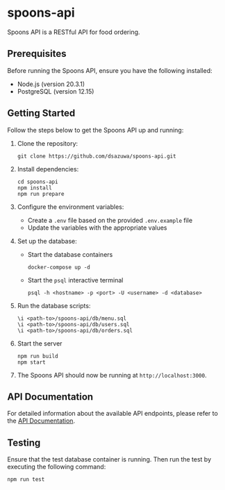# spoons-api

Spoons API is a RESTful API for food ordering.

## Prerequisites

Before running the Spoons API, ensure you have the following installed:

- Node.js (version 20.3.1)
- PostgreSQL (version 12.15)

## Getting Started

Follow the steps below to get the Spoons API up and running:

1. Clone the repository:

   ```shell
   git clone https://github.com/dsazuwa/spoons-api.git

2. Install dependencies:

   ```shell
   cd spoons-api
   npm install
   npm run prepare

3. Configure the environment variables:
   * Create a `.env` file based on the provided `.env.example` file
   * Update the variables with the appropriate values

4. Set up the database:
   * Start the database containers
     
     ```shell
     docker-compose up -d
     
   * Start the `psql` interactive terminal

     ```shell
     psql -h <hostname> -p <port> -U <username> -d <database>     

5. Run the database scripts:
   
   ```shell
   \i <path-to>/spoons-api/db/menu.sql
   \i <path-to>/spoons-api/db/users.sql
   \i <path-to>/spoons-api/db/orders.sql

6. Start the server

   ```shell
   npm run build
   npm start

7. The Spoons API should now be running at `http://localhost:3000`.

## API Documentation
For detailed information about the available API endpoints, please refer to the [API Documentation](https://documenter.getpostman.com/view/19231873/2s93z86NgN).

## Testing
Ensure that the test database container is running. Then run the test by executing the following command:

   ```shell
   npm run test